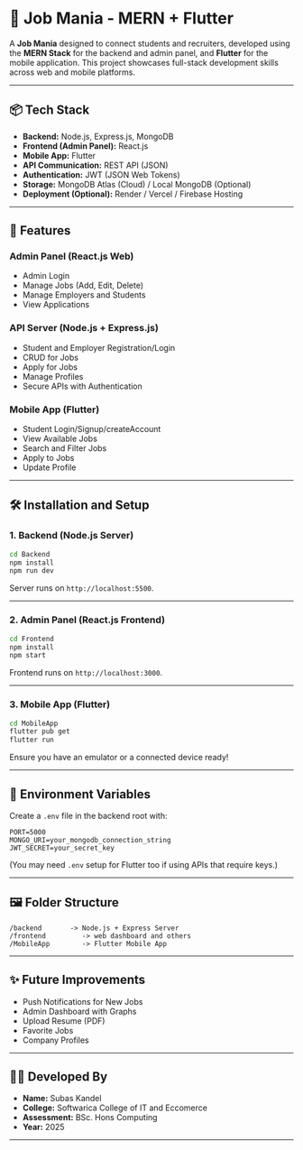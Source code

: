 

# 🎯  Job Mania - MERN + Flutter

A **Job Mania** designed to connect students and recruiters, developed using the **MERN Stack** for the backend and admin panel, and **Flutter** for the mobile application. This project showcases full-stack development skills across web and mobile platforms.

---

## 📦 Tech Stack

- **Backend:** Node.js, Express.js, MongoDB
- **Frontend (Admin Panel):** React.js
- **Mobile App:** Flutter
- **API Communication:** REST API (JSON)
- **Authentication:** JWT (JSON Web Tokens)
- **Storage:** MongoDB Atlas (Cloud) / Local MongoDB (Optional)
- **Deployment (Optional):** Render / Vercel / Firebase Hosting

---

## 📱 Features

### Admin Panel (React.js Web)
- Admin Login
- Manage Jobs (Add, Edit, Delete)
- Manage Employers and Students
- View Applications

### API Server (Node.js + Express.js)
- Student and Employer Registration/Login
- CRUD for Jobs
- Apply for Jobs
- Manage Profiles
- Secure APIs with Authentication

### Mobile App (Flutter)
- Student Login/Signup/createAccount
- View Available Jobs
- Search and Filter Jobs
- Apply to Jobs
- Update Profile

---

## 🛠️ Installation and Setup

### 1. Backend (Node.js Server)

```bash
cd Backend
npm install
npm run dev
```

Server runs on `http://localhost:5500`.

---

### 2. Admin Panel (React.js Frontend)

```bash
cd Frontend
npm install
npm start
```

Frontend runs on `http://localhost:3000`.

---

### 3. Mobile App (Flutter)

```bash
cd MobileApp
flutter pub get
flutter run
```

Ensure you have an emulator or a connected device ready!

---

## 🔑 Environment Variables

Create a `.env` file in the backend root with:

```env
PORT=5000
MONGO_URI=your_mongodb_connection_string
JWT_SECRET=your_secret_key
```

(You may need `.env` setup for Flutter too if using APIs that require keys.)

---

## 🖼️ Folder Structure

```
/backend       -> Node.js + Express Server
/frontend         -> web dashboard and others
/MobileApp        -> Flutter Mobile App
```

---

## ✨ Future Improvements

- Push Notifications for New Jobs
- Admin Dashboard with Graphs
- Upload Resume (PDF)
- Favorite Jobs
- Company Profiles

---

## 👨‍💻 Developed By

- **Name:** Subas Kandel
- **College:** Softwarica College of IT and Eccomerce
- **Assessment:** BSc. Hons Computing
- **Year:** 2025

---
